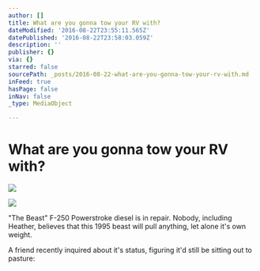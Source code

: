 ```yaml
---
author: []
title: What are you gonna tow your RV with?
dateModified: '2016-08-22T23:55:11.565Z'
datePublished: '2016-08-22T23:58:03.059Z'
description: ''
publisher: {}
via: {}
starred: false
sourcePath: _posts/2016-08-22-what-are-you-gonna-tow-your-rv-with.md
inFeed: true
hasPage: false
inNav: false
_type: MediaObject

---
```

# What are you gonna tow your RV with?
![](https://the-grid-user-content.s3-us-west-2.amazonaws.com/e4af5ccd-3c4e-4938-b9cc-665cb7b767bd.jpg)

![](https://the-grid-user-content.s3-us-west-2.amazonaws.com/f55e59f6-4123-4535-b798-97455ef68654.jpg)

"The Beast" F-250 Powerstroke diesel is in repair. Nobody, including Heather, believes that this 1995 beast will pull anything, let alone it's own weight.

A friend recently inquired about it's status, figuring it'd still be sitting out to pasture: